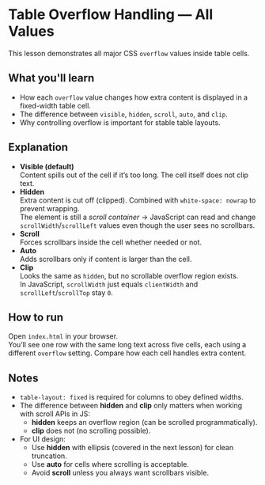 # Table Overflow Handling — All Values

This lesson demonstrates all major CSS `overflow` values inside table cells.

## What you'll learn

- How each `overflow` value changes how extra content is displayed in a fixed-width table cell.
- The difference between `visible`, `hidden`, `scroll`, `auto`, and `clip`.
- Why controlling overflow is important for stable table layouts.

## Explanation

- **Visible (default)**  
  Content spills out of the cell if it’s too long. The cell itself does not clip text.
- **Hidden**  
  Extra content is cut off (clipped). Combined with `white-space: nowrap` to prevent wrapping.  
  The element is still a _scroll container_ → JavaScript can read and change `scrollWidth`/`scrollLeft` values even though the user sees no scrollbars.
- **Scroll**  
  Forces scrollbars inside the cell whether needed or not.
- **Auto**  
  Adds scrollbars only if content is larger than the cell.
- **Clip**  
  Looks the same as `hidden`, but no scrollable overflow region exists.  
  In JavaScript, `scrollWidth` just equals `clientWidth` and `scrollLeft`/`scrollTop` stay `0`.

## How to run

Open `index.html` in your browser.  
You’ll see one row with the same long text across five cells, each using a different `overflow` setting. Compare how each cell handles extra content.

## Notes

- `table-layout: fixed` is required for columns to obey defined widths.
- The difference between **hidden** and **clip** only matters when working with scroll APIs in JS:
  - **hidden** keeps an overflow region (can be scrolled programmatically).
  - **clip** does not (no scrolling possible).
- For UI design:
  - Use **hidden** with ellipsis (covered in the next lesson) for clean truncation.
  - Use **auto** for cells where scrolling is acceptable.
  - Avoid **scroll** unless you always want scrollbars visible.
